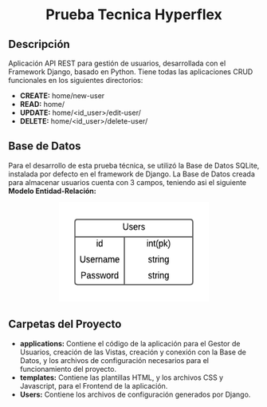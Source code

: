 <h1 align = center> Prueba Tecnica Hyperflex </h1>

## Descripción

<p>
  Aplicación API REST para gestión de usuarios, desarrollada con el Framework Django, basado en Python. Tiene todas las aplicaciones CRUD funcionales en los     siguientes directorios:
</p>

- <b>CREATE:</b> home/new-user <br>
- <b>READ:</b> home/ <br>
- <b>UPDATE:</b> home/<id_user>/edit-user/ <br>
- <b>DELETE:</b> home/<id_user>/delete-user/ <br>

## Base de Datos

<p>
  Para el desarrollo de esta prueba técnica, se utilizó la Base de Datos SQLite, instalada por defecto en el framework de Django. La Base de Datos creada para almacenar usuarios cuenta con 3 campos, teniendo asi el siguiente <b> Modelo Entidad-Relación: </b>
  <p align="center">
    <a href="" rel="noopener">
   <img width=300px height=200px src="./README_FILES/DiagramaER.png" alt="DiagramaER"></a>
  </p>
</p>

## Carpetas del Proyecto

- <b>applications:</b> Contiene el código de la aplicación para el Gestor de Usuarios, creación de las Vistas, creación y conexión con la Base de Datos, y los archivos de configuración necesarios para el funcionamiento del proyecto. <br>
- <b>templates:</b> Contiene las plantillas HTML, y los archivos CSS y Javascript, para el Frontend de la aplicación. <br>
- <b>Users:</b> Contiene los archivos de configuración generados por Django. <br>
